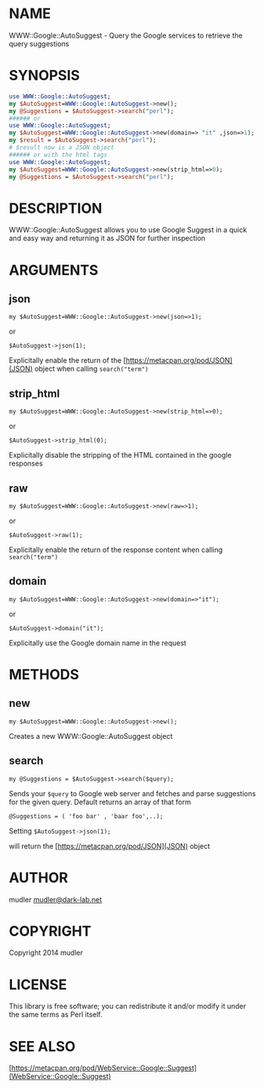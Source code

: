 # NAME

WWW::Google::AutoSuggest - Query the Google services to retrieve the query suggestions

# SYNOPSIS

```perl
use WWW::Google::AutoSuggest;
my $AutoSuggest=WWW::Google::AutoSuggest->new();
my @Suggestions = $AutoSuggest->search("perl");
###### or
use WWW::Google::AutoSuggest;
my $AutoSuggest=WWW::Google::AutoSuggest->new(domain=> "it" ,json=>1); #uses www.google.it instead of .com
my $result = $AutoSuggest->search("perl");
# $result now is a JSON object
###### or with the html tags
use WWW::Google::AutoSuggest;
my $AutoSuggest=WWW::Google::AutoSuggest->new(strip_html=>0);
my @Suggestions = $AutoSuggest->search("perl");
```

# DESCRIPTION

WWW::Google::AutoSuggest allows you to use Google Suggest in a quick and easy way and returning it as JSON for further inspection

# ARGUMENTS

## json

	my $AutoSuggest=WWW::Google::AutoSuggest->new(json=>1);

or

	$AutoSuggest->json(1);

Explicitally enable the return of the [https://metacpan.org/pod/JSON](JSON) object when calling ```search("term")```

## strip_html

	my $AutoSuggest=WWW::Google::AutoSuggest->new(strip_html=>0);

or

	$AutoSuggest->strip_html(0);

Explicitally disable the stripping of the HTML contained in the google responses

## raw


	my $AutoSuggest=WWW::Google::AutoSuggest->new(raw=>1);

or

	$AutoSuggest->raw(1);

Explicitally enable the return of the response content when calling ```search("term")```

## domain

	my $AutoSuggest=WWW::Google::AutoSuggest->new(domain=>"it");

or

	$AutoSuggest->domain("it");

Explicitally use the Google domain name in the request


# METHODS

## new

	my $AutoSuggest=WWW::Google::AutoSuggest->new();	

Creates a new WWW::Google::AutoSuggest object

## search

	my @Suggestions = $AutoSuggest->search($query);

Sends your ```$query``` to Google web server and fetches and parse suggestions for the given query.
Default returns an array of that form

	@Suggestions = ( 'foo bar' , 'baar foo',..);

Setting 
	```
	$AutoSuggest->json(1);
	```

will return the [https://metacpan.org/pod/JSON](JSON) object

# AUTHOR

mudler <mudler@dark-lab.net>

# COPYRIGHT

Copyright 2014 mudler

# LICENSE

This library is free software; you can redistribute it and/or modify
it under the same terms as Perl itself.

# SEE ALSO

[https://metacpan.org/pod/WebService::Google::Suggest](WebService::Google::Suggest)
